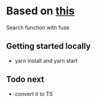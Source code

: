 # Based on [this](https://github.com/colbyfayock/my-futurama-characters)

Search function with fuse

## Getting started locally

- yarn install and yarn start

## Todo next

- convert it to TS
